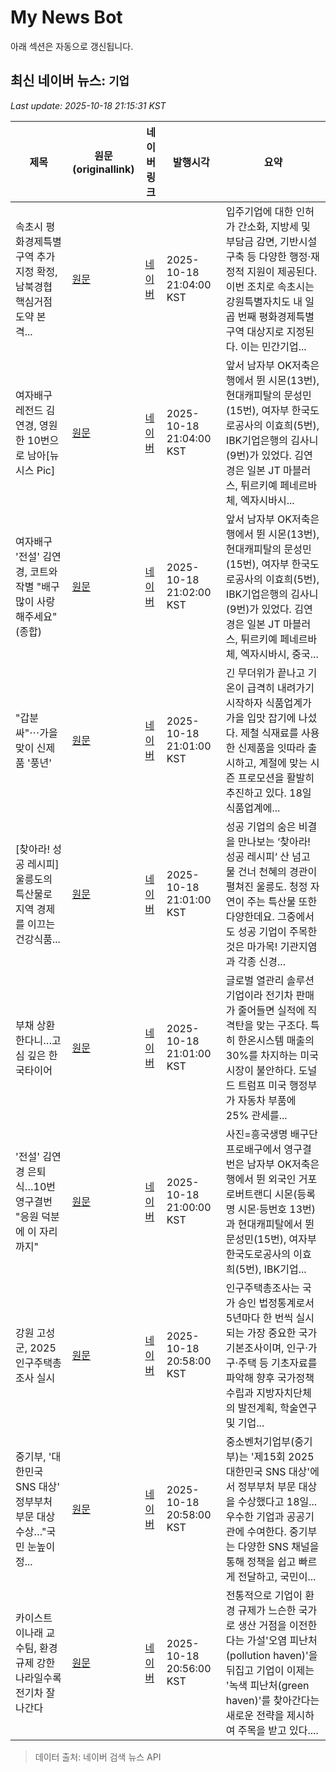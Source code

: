 # My News Bot

아래 섹션은 자동으로 갱신됩니다.

<!-- NEWS:START -->
## 최신 네이버 뉴스: `기업`
_Last update: 2025-10-18 21:15:31 KST_

| 제목 | 원문(originallink) | 네이버 링크 | 발행시각 | 요약 |
|---|---|---|---|---|
| 속초시 평화경제특별구역 추가 지정 확정, 남북경협 핵심거점 도약 본격... | [원문](https://www.gukjenews.com/news/articleView.html?idxno=3404044) | [네이버](https://www.gukjenews.com/news/articleView.html?idxno=3404044) | 2025-10-18 21:04:00 KST | 입주기업에 대한 인허가 간소화, 지방세 및 부담금 감면, 기반시설 구축 등 다양한 행정·재정적 지원이 제공된다. 이번 조치로 속초시는 강원특별자치도 내 일곱 번째 평화경제특별구역 대상지로 지정된다. 이는 민간기업... |
| 여자배구 레전드 김연경, 영원한 10번으로 남아[뉴시스 Pic] | [원문](https://www.newsis.com/view/NISX20251018_0003367807) | [네이버](https://m.sports.naver.com/volleyball/article/003/0013542762) | 2025-10-18 21:04:00 KST | 앞서 남자부 OK저축은행에서 뛴 시몬(13번), 현대캐피탈의 문성민(15번), 여자부 한국도로공사의 이효희(5번), IBK기업은행의 김사니(9번)가 있었다. 김연경은 일본 JT 마블러스, 튀르키예 페네르바체, 엑자시바시... |
| 여자배구 '전설' 김연경, 코트와 작별 "배구 많이 사랑해주세요"(종합) | [원문](https://www.newsis.com/view/NISX20251018_0003367798) | [네이버](https://m.sports.naver.com/volleyball/article/003/0013542761) | 2025-10-18 21:02:00 KST | 앞서 남자부 OK저축은행에서 뛴 시몬(13번), 현대캐피탈의 문성민(15번), 여자부 한국도로공사의 이효희(5번), IBK기업은행의 김사니(9번)가 있었다. 김연경은 일본 JT 마블러스, 튀르키예 페네르바체, 엑자시바시, 중국... |
| "갑분싸"⋯가을 맞이 신제품 '풍년' | [원문](http://www.inews24.com/view/1896828) | [네이버](https://n.news.naver.com/mnews/article/031/0000972912?sid=101) | 2025-10-18 21:01:00 KST | 긴 무더위가 끝나고 기온이 급격히 내려가기 시작하자 식품업계가 가을 입맛 잡기에 나섰다. 제철 식재료를 사용한 신제품을 잇따라 출시하고, 계절에 맞는 시즌 프로모션을 활발히 추진하고 있다. 18일 식품업계에... |
| [찾아라! 성공 레시피] 울릉도의 특산물로 지역 경제를 이끄는 건강식품... | [원문](http://www.yonhapnewstv.co.kr/MYH202510152055474Cl) | [네이버](https://n.news.naver.com/mnews/article/422/0000792279?sid=102) | 2025-10-18 21:01:00 KST | 성공 기업의 숨은 비결을 만나보는 ‘찾아라! 성공 레시피‘ 산 넘고 물 건너 천혜의 경관이 펼쳐진 울릉도. 청정 자연이 주는 특산물 또한 다양한데요. 그중에서도 성공 기업이 주목한 것은 마가목! 기관지염과 각종 신경... |
| 부채 상환한다니…고심 깊은 한국타이어 | [원문](https://www.mk.co.kr/article/11438350) | [네이버](https://n.news.naver.com/mnews/article/024/0000100651?sid=101) | 2025-10-18 21:01:00 KST | 글로벌 열관리 솔루션 기업이라 전기차 판매가 줄어들면 실적에 직격탄을 맞는 구조다. 특히 한온시스템 매출의 30%를 차지하는 미국 시장이 불안하다. 도널드 트럼프 미국 행정부가 자동차 부품에 25% 관세를... |
| '전설' 김연경 은퇴식…10번 영구결번 "응원 덕분에 이 자리까지" | [원문](https://www.slist.kr/news/articleView.html?idxno=686370) | [네이버](https://www.slist.kr/news/articleView.html?idxno=686370) | 2025-10-18 21:00:00 KST | 사진=흥국생명 배구단 프로배구에서 영구결번은 남자부 OK저축은행에서 뛴 외국인 거포 로버트랜디 시몬(등록명 시몬·등번호 13번)과 현대캐피탈에서 뛴 문성민(15번), 여자부 한국도로공사의 이효희(5번), IBK기업... |
| 강원 고성군, 2025 인구주택총조사 실시 | [원문](https://www.gukjenews.com/news/articleView.html?idxno=3404032) | [네이버](https://www.gukjenews.com/news/articleView.html?idxno=3404032) | 2025-10-18 20:58:00 KST | 인구주택총조사는 국가 승인 법정통계로서 5년마다 한 번씩 실시되는 가장 중요한 국가 기본조사이며, 인구·가구·주택 등 기초자료를 파악해 향후 국가정책 수립과 지방자치단체의 발전계획, 학술연구 및 기업... |
| 중기부, '대한민국 SNS 대상' 정부부처 부문 대상 수상…"국민 눈높이 정... | [원문](http://www.econonews.co.kr/news/articleView.html?idxno=409446) | [네이버](http://www.econonews.co.kr/news/articleView.html?idxno=409446) | 2025-10-18 20:58:00 KST | 중소벤처기업부(중기부)는 '제15회 2025 대한민국 SNS 대상'에서 정부부처 부문 대상을 수상했다고 18일... 우수한 기업과 공공기관에 수여한다. 중기부는 다양한 SNS 채널을 통해 정책을 쉽고 빠르게 전달하고, 국민이... |
| 카이스트 이나래 교수팀, 환경 규제 강한 나라일수록 전기차 잘 나간다 | [원문](https://www.lecturernews.com/news/articleView.html?idxno=188940) | [네이버](https://www.lecturernews.com/news/articleView.html?idxno=188940) | 2025-10-18 20:56:00 KST | 전통적으로 기업이 환경 규제가 느슨한 국가로 생산 거점을 이전한다는 가설'오염 피난처(pollution haven)'을 뒤집고 기업이 이제는 '녹색 피난처(green haven)'를 찾아간다는 새로운 전략을 제시하여 주목을 받고 있다.... |

> 데이터 출처: 네이버 검색 뉴스 API
<!-- NEWS:END -->
